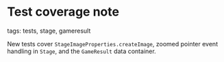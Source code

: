 # Test coverage note

tags: tests, stage, gameresult

New tests cover `StageImageProperties.createImage`, zoomed pointer event handling in `Stage`, and the `GameResult` data container.
